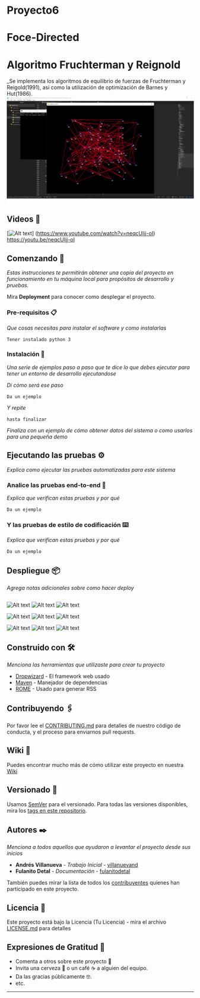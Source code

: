 # Proyecto6
# Foce-Directed 
# Algoritmo Fruchterman y Reignold 

_Se implementa los algoritmos de equilibrio de fuerzas de Fruchterman y Reigold(1991), asi como la utilización de optimización de Barnes y Hut(1986).
![Alt text](/screenshots/fruchterman-Reigold_100_A.png?raw=true "Optional Title")
## Videos 🚀
[![Alt text](https://img.youtube.com/vi/neqcUIjj-oI/0.jpg)]
(https://www.youtube.com/watch?v=neqcUIjj-oI)
https://youtu.be/neqcUIjj-oI
## Comenzando 🚀

_Estas instrucciones te permitirán obtener una copia del proyecto en funcionamiento en tu máquina local para propósitos de desarrollo y pruebas._

Mira **Deployment** para conocer como desplegar el proyecto.


### Pre-requisitos 📋

_Que cosas necesitas para instalar el software y como instalarlas_

```
Tener instalado python 3
```

### Instalación 🔧

_Una serie de ejemplos paso a paso que te dice lo que debes ejecutar para tener un entorno de desarrollo ejecutandose_

_Dí cómo será ese paso_

```
Da un ejemplo
```

_Y repite_

```
hasta finalizar
```

_Finaliza con un ejemplo de cómo obtener datos del sistema o como usarlos para una pequeña demo_

## Ejecutando las pruebas ⚙️

_Explica como ejecutar las pruebas automatizadas para este sistema_

### Analice las pruebas end-to-end 🔩

_Explica que verifican estas pruebas y por qué_

```
Da un ejemplo
```

### Y las pruebas de estilo de codificación ⌨️

_Explica que verifican estas pruebas y por qué_

```
Da un ejemplo
```

## Despliegue 📦

_Agrega notas adicionales sobre como hacer deploy_

##
![Alt text](/imagenes_Grafos/malla_30.png?raw=true "Optional Title")
![Alt text](/imagenes_Grafos/ErdosRenyi_30.png?raw=true "Optional Title")
![Alt text](/imagenes_Grafos/Gilbert_30.png?raw=true "Optional Title")

![Alt text](/imagenes_Grafos/malla_100.png?raw=true "Optional Title")
![Alt text](/imagenes_Grafos/ErdosRenyi100.png?raw=true "Optional Title")
![Alt text](/imagenes_Grafos/Gilbert100.png?raw=true "Optional Title")

![Alt text](/imagenes_Grafos/malla_500.png?raw=true "Optional Title")
![Alt text](/imagenes_Grafos/ErdosRenyi500.png?raw=true "Optional Title")
![Alt text](/imagenes_Grafos/Gilbert_500.png?raw=true "Optional Title")
## Construido con 🛠️

_Menciona las herramientas que utilizaste para crear tu proyecto_

* [Dropwizard](http://www.dropwizard.io/1.0.2/docs/) - El framework web usado
* [Maven](https://maven.apache.org/) - Manejador de dependencias
* [ROME](https://rometools.github.io/rome/) - Usado para generar RSS

## Contribuyendo 🖇️

Por favor lee el [CONTRIBUTING.md](https://gist.github.com/villanuevand/xxxxxx) para detalles de nuestro código de conducta, y el proceso para enviarnos pull requests.

## Wiki 📖

Puedes encontrar mucho más de cómo utilizar este proyecto en nuestra [Wiki](https://github.com/tu/proyecto/wiki)

## Versionado 📌

Usamos [SemVer](http://semver.org/) para el versionado. Para todas las versiones disponibles, mira los [tags en este repositorio](https://github.com/tu/proyecto/tags).

## Autores ✒️

_Menciona a todos aquellos que ayudaron a levantar el proyecto desde sus inicios_

* **Andrés Villanueva** - *Trabajo Inicial* - [villanuevand](https://github.com/villanuevand)
* **Fulanito Detal** - *Documentación* - [fulanitodetal](#fulanito-de-tal)

También puedes mirar la lista de todos los [contribuyentes](https://github.com/your/project/contributors) quíenes han participado en este proyecto. 

## Licencia 📄

Este proyecto está bajo la Licencia (Tu Licencia) - mira el archivo [LICENSE.md](LICENSE.md) para detalles

## Expresiones de Gratitud 🎁

* Comenta a otros sobre este proyecto 📢
* Invita una cerveza 🍺 o un café ☕ a alguien del equipo. 
* Da las gracias públicamente 🤓.
* etc.



---
